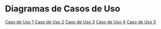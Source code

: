 # Diagramas de Casos de Uso

[Caso de Uso 1]()
[Caso de Uso 2]()
[Caso de Uso 3]()
[Caso de Uso 4]()
[Caso de Uso 5]()
